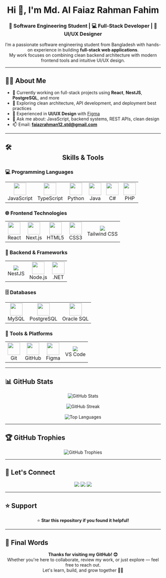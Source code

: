 <!-- GitHub Profile README for https://github.com/FaiazRahmanFahim -->

<h1 align="center">Hi 👋, I'm Md. Al Faiaz Rahman Fahim</h1>
<h3 align="center">🚀 Software Engineering Student | 💻 Full-Stack Developer | 🎨 UI/UX Designer</h3>

<p align="center">
  I’m a passionate software engineering student from Bangladesh with hands-on experience in building <strong>full-stack web applications</strong>. <br />
  My work focuses on combining clean backend architecture with modern frontend tools and intuitive UI/UX design.
</p>

---

## 👨‍💻 About Me

- 🔭 Currently working on full-stack projects using **React**, **NestJS**, **PostgreSQL**, and more  
- 🌱 Exploring clean architecture, API development, and deployment best practices  
- 🎨 Experienced in **UI/UX Design** with [Figma](https://www.figma.com/files/team/1347534778325579784/recents-and-sharing?fuid=1347534776022733946)  
- 💬 Ask me about: JavaScript, backend systems, REST APIs, clean design  
- 📫 Email: **faiazrahman12.std@gmail.com**

---

## 🛠️ <div align="center">Skills & Tools</div>

### 💻 Programming Languages
<div align="center">
<table>
  <tr>
    <td align="center"><img src="https://cdn.jsdelivr.net/gh/devicons/devicon/icons/javascript/javascript-original.svg" width="40"/><br>JavaScript</td>
    <td align="center"><img src="https://cdn.jsdelivr.net/gh/devicons/devicon/icons/typescript/typescript-original.svg" width="40"/><br>TypeScript</td>
    <td align="center"><img src="https://cdn.jsdelivr.net/gh/devicons/devicon/icons/python/python-original.svg" width="40"/><br>Python</td>
    <td align="center"><img src="https://cdn.jsdelivr.net/gh/devicons/devicon/icons/java/java-original.svg" width="40"/><br>Java</td>
    <td align="center"><img src="https://cdn.jsdelivr.net/gh/devicons/devicon/icons/csharp/csharp-original.svg" width="40"/><br>C#</td>
    <td align="center"><img src="https://cdn.jsdelivr.net/gh/devicons/devicon/icons/php/php-original.svg" width="40"/><br>PHP</td>
  </tr>
</table>
</div>

### 🌐 Frontend Technologies
<div align="center">
<table>
  <tr>
    <td align="center"><img src="https://cdn.jsdelivr.net/gh/devicons/devicon/icons/react/react-original.svg" width="40"/><br>React</td>
    <td align="center"><img src="https://cdn.jsdelivr.net/gh/devicons/devicon/icons/nextjs/nextjs-original.svg" width="40"/><br>Next.js</td>
    <td align="center"><img src="https://cdn.jsdelivr.net/gh/devicons/devicon/icons/html5/html5-original.svg" width="40"/><br>HTML5</td>
    <td align="center"><img src="https://cdn.jsdelivr.net/gh/devicons/devicon/icons/css3/css3-original.svg" width="40"/><br>CSS3</td>
    <td align="center"><img src="https://img.shields.io/badge/Tailwind_CSS-38B2AC?style=flat&logo=tailwind-css&logoColor=white" /><br>Tailwind CSS</td>
  </tr>
</table>
</div>

### 🧠 Backend & Frameworks
<div align="center">
<table>
  <tr>
    <td align="center"><img src="https://img.shields.io/badge/NestJS-E0234E?style=flat&logo=nestjs&logoColor=white" /><br>NestJS</td>
    <td align="center"><img src="https://cdn.jsdelivr.net/gh/devicons/devicon/icons/nodejs/nodejs-original.svg" width="40"/><br>Node.js</td>
    <td align="center"><img src="https://cdn.jsdelivr.net/gh/devicons/devicon/icons/dot-net/dot-net-original.svg" width="40"/><br>.NET</td>
  </tr>
</table>
</div>

### 🗄️ Databases
<div align="center">
<table>
  <tr>
    <td align="center"><img src="https://cdn.jsdelivr.net/gh/devicons/devicon/icons/mysql/mysql-original.svg" width="40"/><br>MySQL</td>
    <td align="center"><img src="https://cdn.jsdelivr.net/gh/devicons/devicon/icons/postgresql/postgresql-original.svg" width="40"/><br>PostgreSQL</td>
    <td align="center"><img src="https://cdn.jsdelivr.net/gh/devicons/devicon/icons/oracle/oracle-original.svg" width="40"/><br>Oracle SQL</td>
  </tr>
</table>
</div>

### 🔧 Tools & Platforms
<div align="center">
<table>
  <tr>
    <td align="center"><img src="https://cdn.jsdelivr.net/gh/devicons/devicon/icons/git/git-original.svg" width="40"/><br>Git</td>
    <td align="center"><img src="https://cdn.jsdelivr.net/gh/devicons/devicon/icons/github/github-original.svg" width="40"/><br>GitHub</td>
    <td align="center"><img src="https://cdn.jsdelivr.net/gh/devicons/devicon/icons/figma/figma-original.svg" width="40"/><br>Figma</td>
    <td align="center"><img src="https://img.shields.io/badge/VS_Code-007ACC?style=flat&logo=visual-studio-code&logoColor=white"/><br>VS Code</td>
  </tr>
</table>
</div>

---

## 📊 GitHub Stats

<p align="center">
  <img src="https://github-readme-stats.vercel.app/api?username=FaiazRahmanFahim&show_icons=true&include_all_commits=true&count_private=true&theme=radical" alt="GitHub Stats"/>
  <br /><br />
  <img src="https://github-readme-streak-stats.herokuapp.com/?user=FaiazRahmanFahim&theme=radical" alt="GitHub Streak"/>
  <br /><br />
  <img src="https://github-readme-stats.vercel.app/api/top-langs/?username=FaiazRahmanFahim&layout=compact&theme=radical&langs_count=8" alt="Top Languages"/>
</p>

---

## 🏆 GitHub Trophies

<p align="center">
  <img src="https://github-profile-trophy.vercel.app/?username=FaiazRahmanFahim&theme=radical&row=1&column=6" alt="GitHub Trophies"/>
</p>

---

## 🔗 Let's Connect

<p align="center">
  <a href="mailto:faiazrahman12.std@gmail.com"><img src="https://img.shields.io/badge/Gmail-red?logo=gmail&logoColor=white" /></a>
  <a href="https://linkedin.com/in/mafrfahim31" target="_blank"><img src="https://img.shields.io/badge/LinkedIn-blue?logo=linkedin&logoColor=white" /></a>
  <a href="https://github.com/FaiazRahmanFahim"><img src="https://img.shields.io/badge/GitHub-black?logo=github&logoColor=white" /></a>
</p>

---

## ⭐ Support

<p align="center">
  ⭐ <strong>Star this repository if you found it helpful!</strong>  
</p>

---

## 💬 Final Words

<p align="center"><strong>Thanks for visiting my GitHub! 😊</strong><br>
Whether you're here to collaborate, review my work, or just explore — feel free to reach out.<br>
Let's learn, build, and grow together 🚀💡
</p>
